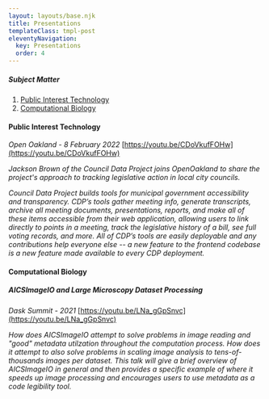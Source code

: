 ```yaml
---
layout: layouts/base.njk
title: Presentations
templateClass: tmpl-post
eleventyNavigation:
  key: Presentations
  order: 4
---
```


##### Subject Matter

1. [Public Interest Technology](#public-interest-technology)
1. [Computational Biology](#computational-biology)

#### Public Interest Technology

_Open Oakland - 8 February 2022_
[https://youtu.be/CDoVkufFOHw](https://youtu.be/CDoVkufFOHw)

_Jackson Brown of the Council Data Project joins OpenOakland to share the project's approach to tracking legislative action in local city councils._

_Council Data Project builds tools for municipal government accessibility and transparency. CDP’s tools gather meeting info, generate transcripts, archive all meeting documents, presentations, reports, and make all of these items accessible from their web application, allowing users to link directly to points in a meeting, track the legislative history of a bill, see full voting records, and more. All of CDP’s tools are easily deployable and any contributions help everyone else -- a new feature to the frontend codebase is a new feature made available to every CDP deployment._

#### Computational Biology

##### AICSImageIO and Large Microscopy Dataset Processing

_Dask Summit - 2021_
[https://youtu.be/LNa_gGpSnvc](https://youtu.be/LNa_gGpSnvc)

_How does AICSImageIO attempt to solve problems in image reading and "good" metadata utilzation throughout the computation process. How does it attempt to also solve problems in scaling image analysis to tens-of-thousands images per dataset. This talk will give a brief overview of AICSImageIO in general and then provides a specific example of where it speeds up image processing and encourages users to use metadata as a code legibility tool._
